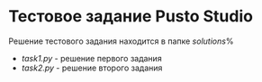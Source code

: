 # Тестовое задание Pusto Studio

Решение тестового задания находится в папке *solutions*%
- *task1.py* - решение первого задания
- *task2.py* - решение второго задания